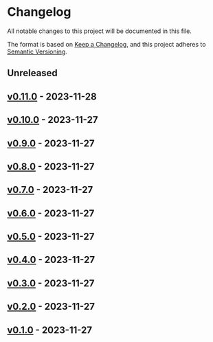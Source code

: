 # Changelog

All notable changes to this project will be documented in this file.

The format is based on [Keep a Changelog](https://keepachangelog.com/en/1.0.0/),
and this project adheres to [Semantic Versioning](https://semver.org/spec/v2.0.0.html).

## Unreleased

## [v0.11.0](https://github.com/gagan3012/PolyDeDupe/releases/tag/v0.11.0) - 2023-11-28

## [v0.10.0](https://github.com/gagan3012/PolyDeDupe/releases/tag/v0.10.0) - 2023-11-27

## [v0.9.0](https://github.com/gagan3012/PolyDeDupe/releases/tag/v0.9.0) - 2023-11-27

## [v0.8.0](https://github.com/gagan3012/PolyDeDupe/releases/tag/v0.8.0) - 2023-11-27

## [v0.7.0](https://github.com/gagan3012/PolyDeDupe/releases/tag/v0.7.0) - 2023-11-27

## [v0.6.0](https://github.com/gagan3012/PolyDeDupe/releases/tag/v0.6.0) - 2023-11-27

## [v0.5.0](https://github.com/gagan3012/PolyDeDupe/releases/tag/v0.5.0) - 2023-11-27

## [v0.4.0](https://github.com/gagan3012/PolyDeDupe/releases/tag/v0.4.0) - 2023-11-27

## [v0.3.0](https://github.com/gagan3012/PolyDeDupe/releases/tag/v0.3.0) - 2023-11-27

## [v0.2.0](https://github.com/gagan3012/PolyDeDupe/releases/tag/v0.2.0) - 2023-11-27

## [v0.1.0](https://github.com/gagan3012/PolyDeDupe/releases/tag/v0.1.0) - 2023-11-27
